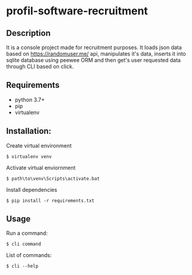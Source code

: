 # profil-software-recruitment

## Description
It is a console project made for recruitment purposes. It loads json data based on https://randomuser.me/ api,
manipulates it's data, inserts it into sqlite database using peewee ORM and then get's user requested data through CLI
based on click.

## Requirements
<ul>
<li>python 3.7+</li>
<li>pip</li>
<li>virtualenv</li>
</ul>

## Installation:

Create virtual environment
```pythonregexp
$ virtualenv venv
```
Activate virtual enviornment
```pythonregexp
$ path\to\venv\Scripts\activate.bat
```
Install dependencies
```pythonregexp
$ pip install -r requirements.txt
```

## Usage

Run a command:
```pythonregexp
$ cli command
```

List of commands:
```pythonregexp
$ cli --help
```

